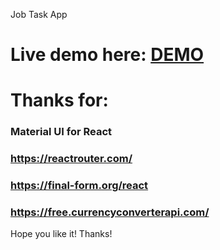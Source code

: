 Job Task App

# Live demo here: [DEMO](http://bkasperski.pl/currs/)

# Thanks for:
### Material UI for React
### https://reactrouter.com/
### https://final-form.org/react
### https://free.currencyconverterapi.com/

Hope you like it! Thanks!

